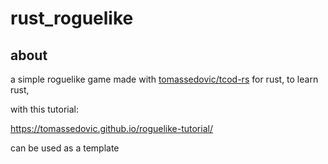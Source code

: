 # rust_roguelike

## about

a simple roguelike game
made with [tomassedovic/tcod-rs](https://github.com/tomassedovic/tcod-rs) for rust, to learn rust,

with this tutorial:

<https://tomassedovic.github.io/roguelike-tutorial/>

can be used as a template
